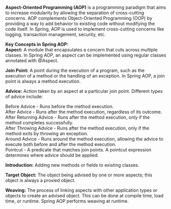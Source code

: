<b>Aspect-Oriented Programming (AOP)</b> is a programming paradigm that aims to increase modularity by allowing the separation of cross-cutting concerns. AOP complements Object-Oriented Programming (OOP) by providing a way to add behavior to existing code without modifying the code itself. In Spring, AOP is used to implement cross-cutting concerns like logging, transaction management, security, etc.

<b>Key Concepts in Spring AOP:</b> <br>
<b>Aspect:</b> A module that encapsulates a concern that cuts across multiple classes. In Spring AOP, an aspect can be implemented using regular classes annotated with @Aspect.<br>

<b>Join Point:</b> A point during the execution of a program, such as the execution of a method or the handling of an exception. In Spring AOP, a join point is always a method execution.<br>

<b>Advice:</b> Action taken by an aspect at a particular join point. Different types of advice include:<br>

Before Advice -  Runs before the method execution. <br>
After Advice -  Runs after the method execution, regardless of its outcome. <br>
After Returning Advice -  Runs after the method execution, only if the method completes successfully. <br>
After Throwing Advice -  Runs after the method execution, only if the method exits by throwing an exception. <br>
Around Advice -  Runs around the method execution, allowing the advice to execute both before and after the method execution. <br>
Pointcut -  A predicate that matches join points. A pointcut expression determines where advice should be applied. <br>

<b>Introduction:</b> Adding new methods or fields to existing classes.<br>

<b>Target Object:</b> The object being advised by one or more aspects; this object is always a proxied object.<br>

<b>Weaving:</b> The process of linking aspects with other application types or objects to create an advised object. This can be done at compile time, load time, or runtime. Spring AOP performs weaving at runtime.<br>
